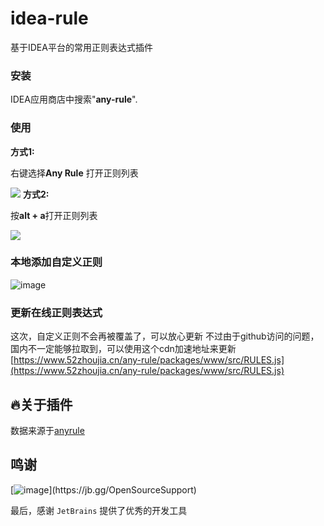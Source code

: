 # idea-rule

基于IDEA平台的常用正则表达式插件

### 安装

IDEA应用商店中搜索"**any-rule**".

### 使用
**方式1:**

右键选择**Any Rule** 打开正则列表

![](http://www.52zhoujia.cn/upload/2020/04/6j73mdhsj4g4aqpvrv23af8atv.gif)
**方式2:**

按**alt + a**打开正则列表

![](http://www.52zhoujia.cn/upload/2020/04/o8ks49pfnmhisq30bmpt9obpb3.gif)
### 本地添加自定义正则
![image](https://user-images.githubusercontent.com/26195410/141395383-ba5715d5-665b-445c-982a-91c6dcfbcca2.png)
### 更新在线正则表达式
这次，自定义正则不会再被覆盖了，可以放心更新
不过由于github访问的问题，国内不一定能够拉取到，可以使用这个cdn加速地址来更新 [https://www.52zhoujia.cn/any-rule/packages/www/src/RULES.js](https://www.52zhoujia.cn/any-rule/packages/www/src/RULES.js)

## :fire:关于插件
数据来源于[anyrule](https://github.com/any86/any-rule/)

## 鸣谢

[![image](https://resources.jetbrains.com/storage/products/company/brand/logos/jb_beam.png?_ga=2.24944058.1290266934.1645349446-1969556127.1639968575&_gl=1*1wtez8q*_ga*MTk2OTU1NjEyNy4xNjM5OTY4NTc1*_ga_V0XZL7QHEB*MTY0NTM0OTQ4My4xMS4wLjE2NDUzNDk0ODMuMA..)](https://jb.gg/OpenSourceSupport)

最后，感谢 `JetBrains` 提供了优秀的开发工具
